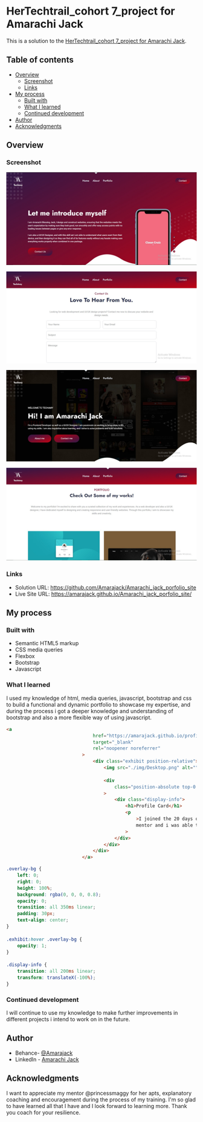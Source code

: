  # HerTechtrail_cohort 7_project for Amarachi Jack

This is a solution to the [HerTechtrail_cohort 7_project for Amarachi Jack](https://amarajack.github.io/Amarachi_jack_porfolio_site/).

## Table of contents

- [Overview](#overview)
  - [Screenshot](#screenshot)
  - [Links](#links)
- [My process](#my-process)
  - [Built with](#built-with)
  - [What I learned](#what-i-learned)
  - [Continued development](#continued-development)
- [Author](#author)
- [Acknowledgments](#acknowledgments)

## Overview

### Screenshot

![](./img/About%20page.jpeg)

![](./img/contact%20page.jpeg)

![](./img/Home%20page.jpeg)

![](./img/Portfolio%20page.jpeg)

### Links

- Solution URL: https://github.com/Amarajack/Amarachi_jack_porfolio_site
- Live Site URL: https://amarajack.github.io/Amarachi_jack_porfolio_site/

## My process

### Built with

- Semantic HTML5 markup
- CSS media queries
- Flexbox
- Bootstrap
- Javascript 

### What I learned

I used my knowledge of html, media queries, javascript, bootstrap and css to build a functional and dynamic portfolio to showcase my expertise, and during the process i got a deeper knowledge and understanding of bootstrap and also a more flexible way of using javascript.

```html
<a
								href="https://amarajack.github.io/profile-card/"
								target="_blank"
								rel="noopener noreferrer"
							>
								<div class="exhibit position-relative">
									<img src="./img/Desktop.png" alt="" class="w-100" />

									<div
										class="position-absolute top-0 overlay-bg d-flex align-items-center justify-content-center"
									>
										<div class="display-info">
											<h1>Profile Card</h1>
											<p
												>I joined the 20 days of code challenge for frontend
												mentor and i was able to create a profile card.</p
											>
										</div>
									</div>
								</div>
							</a>
```

```css
.overlay-bg {
	left: 0;
	right: 0;
	height: 100%;
	background: rgba(0, 0, 0, 0.8);
	opacity: 0;
	transition: all 350ms linear;
	padding: 30px;
	text-align: center;
}

.exhibit:hover .overlay-bg {
	opacity: 1;
}

.display-info {
	transition: all 200ms linear;
	transform: translateX(-100%);
}
```

### Continued development

I will continue to use my knowledge to make further improvements in different projects i intend to work on in the future.

## Author

- Behance- [@Amarajack](https://www.behance.net/amarachijack)
- LinkedIn - [Amarachi Jack](https://www.linkedin.com/in/amarachi-jack-654680165)


## Acknowledgments

I want to appreciate my mentor @princessmaggy for her apts, explanatory coaching and encouragement during the process of my training. I'm so glad to have learned all that I have and I look forward to learning more. Thank you coach for your resilience.

